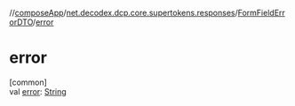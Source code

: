 //[composeApp](../../../index.md)/[net.decodex.dcp.core.supertokens.responses](../index.md)/[FormFieldErrorDTO](index.md)/[error](error.md)

# error

[common]\
val [error](error.md): [String](https://kotlinlang.org/api/latest/jvm/stdlib/kotlin/-string/index.html)
